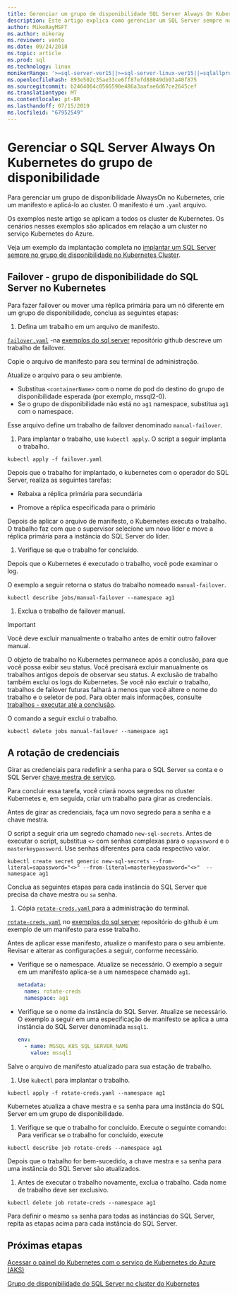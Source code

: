 ```yaml
---
title: Gerenciar um grupo de disponibilidade SQL Server Always On Kubernetes
description: Este artigo explica como gerenciar um SQL Server sempre no grupo de disponibilidade no Kubernetes.
author: MikeRayMSFT
ms.author: mikeray
ms.reviewer: vanto
ms.date: 09/24/2018
ms.topic: article
ms.prod: sql
ms.technology: linux
monikerRange: '>=sql-server-ver15||>=sql-server-linux-ver15||=sqlallproducts-allversions'
ms.openlocfilehash: 893e502c35ae33ce6ff87efd88049db97a40f875
ms.sourcegitcommit: b2464064c0566590e486a3aafae6d67ce2645cef
ms.translationtype: MT
ms.contentlocale: pt-BR
ms.lasthandoff: 07/15/2019
ms.locfileid: "67952549"
---
```

# <a name="manage-sql-server-always-on-availability-group-kubernetes"></a>Gerenciar o SQL Server Always On Kubernetes do grupo de disponibilidade

Para gerenciar um grupo de disponibilidade AlwaysOn no Kubernetes, crie um manifesto e aplicá-lo ao cluster. O manifesto é um `.yaml` arquivo.  

Os exemplos neste artigo se aplicam a todos os cluster de Kubernetes. Os cenários nesses exemplos são aplicados em relação a um cluster no serviço Kubernetes do Azure.

Veja um exemplo da implantação completa no [implantar um SQL Server sempre no grupo de disponibilidade no Kubernetes Cluster](sql-server-linux-kubernetes-deploy.md).

## <a name="fail-over---sql-server-availability-group-on-kubernetes"></a>Failover - grupo de disponibilidade do SQL Server no Kubernetes

Para fazer failover ou mover uma réplica primária para um nó diferente em um grupo de disponibilidade, conclua as seguintes etapas:

1. Defina um trabalho em um arquivo de manifesto.

  [`failover.yaml`](https://github.com/Microsoft/sql-server-samples/tree/master/samples/features/high%20availability/Kubernetes/sample-manifest-files/failover.yaml) -na [exemplos do sql server](https://github.com/Microsoft/sql-server-samples/tree/master/samples/features/high%20availability/Kubernetes/sample-manifest-files) repositório github descreve um trabalho de failover.

  Copie o arquivo de manifesto para seu terminal de administração.

  Atualize o arquivo para o seu ambiente.

  - Substitua `<containerName>` com o nome do pod do destino do grupo de disponibilidade esperada (por exemplo, mssql2-0).
  - Se o grupo de disponibilidade não está no `ag1` namespace, substitua `ag1` com o namespace.

  Esse arquivo define um trabalho de failover denominado `manual-failover`.

1. Para implantar o trabalho, use `kubectl apply`. O script a seguir implanta o trabalho.

  ```azurecli
  kubectl apply -f failover.yaml
  ```

  Depois que o trabalho for implantado, o kubernetes com o operador do SQL Server, realiza as seguintes tarefas:
  
  - Rebaixa a réplica primária para secundária
  
  - Promove a réplica especificada para o primário
  
  Depois de aplicar o arquivo de manifesto, o Kubernetes executa o trabalho. O trabalho faz com que o supervisor selecione um novo líder e move a réplica primária para a instância do SQL Server do líder.

1. Verifique se que o trabalho for concluído.
  
  Depois que o Kubernetes é executado o trabalho, você pode examinar o log.
  
  O exemplo a seguir retorna o status do trabalho nomeado `manual-failover`.

  ```azurecli
  kubectl describe jobs/manual-failover --namespace ag1
  ```

1. Exclua o trabalho de failover manual. 

  >[!IMPORTANT]
  >Você deve excluir manualmente o trabalho antes de emitir outro failover manual.
  > 
  >O objeto de trabalho no Kubernetes permanece após a conclusão, para que você possa exibir seu status. Você precisará excluir manualmente os trabalhos antigos depois de observar seu status. A exclusão de trabalho também exclui os logs do Kubernetes. Se você não excluir o trabalho, trabalhos de failover futuras falhará a menos que você altere o nome do trabalho e o seletor de pod. Para obter mais informações, consulte [trabalhos - executar até a conclusão](https://kubernetes.io/docs/concepts/workloads/controllers/jobs-run-to-completion/).

  O comando a seguir exclui o trabalho.

  ```azurecli
  kubectl delete jobs manual-failover --namespace ag1
  ```

## <a name="rotate-credentials"></a>A rotação de credenciais

Girar as credenciais para redefinir a senha para o SQL Server `sa` conta e o SQL Server [chave mestra de serviço](../relational-databases/security/encryption/service-master-key.md). 

Para concluir essa tarefa, você criará novos segredos no cluster Kubernetes e, em seguida, criar um trabalho para girar as credenciais.

Antes de girar as credenciais, faça um novo segredo para a senha e a chave mestra.

O script a seguir cria um segredo chamado `new-sql-secrets`. Antes de executar o script, substitua `<>` com senhas complexas para o `sapassword` e o `masterkeypassword`. Use senhas diferentes para cada respectivo valor.

```azurecli
kubectl create secret generic new-sql-secrets --from-literal=sapassword="<>" --from-literal=masterkeypassword="<>"  --namespace ag1
```

Conclua as seguintes etapas para cada instância do SQL Server que precisa da chave mestra ou `sa` senha.

1. Cópia [ `rotate-creds.yaml` ](https://github.com/Microsoft/sql-server-samples/blob/master/samples/features/high%20availability/Kubernetes/sample-manifest-files/rotate-creds.yaml) para a administração do terminal.

  [`rotate-creds.yaml`](https://github.com/Microsoft/sql-server-samples/blob/master/samples/features/high%20availability/Kubernetes/sample-manifest-files/rotate-creds.yaml) no [exemplos do sql server](https://github.com/Microsoft/sql-server-samples/tree/master/samples/features/high%20availability/Kubernetes/sample-deployment-script/) repositório do github é um exemplo de um manifesto para esse trabalho.

  Antes de aplicar esse manifesto, atualize o manifesto para o seu ambiente. Revisar e alterar as configurações a seguir, conforme necessário.

  - Verifique se o namespace. Atualize se necessário. O exemplo a seguir em um manifesto aplica-se a um namespace chamado `ag1`.

    ```yaml
    metadata:
      name: rotate-creds
      namespace: ag1
    ```

  - Verifique se o nome da instância do SQL Server. Atualize se necessário. O exemplo a seguir em uma especificação de manifesto se aplica a uma instância do SQL Server denominada `mssql1`.

    ```yaml
    env:
      - name: MSSQL_K8S_SQL_SERVER_NAME
        value: mssql1
    ```

  Salve o arquivo de manifesto atualizado para sua estação de trabalho.

1. Use `kubectl` para implantar o trabalho.

  ```azurecli
  kubectl apply -f rotate-creds.yaml --namespace ag1
  ```

  Kubernetes atualiza a chave mestra e `sa` senha para uma instância do SQL Server em um grupo de disponibilidade.

1. Verifique se que o trabalho for concluído. Execute o seguinte comando: Para verificar se o trabalho for concluído, execute 

  ```azcli
  kubectl describe job rotate-creds --namespace ag1
  ```

  Depois que o trabalho for bem-sucedido, a chave mestra e `sa` senha para uma instância do SQL Server são atualizados.


1. Antes de executar o trabalho novamente, exclua o trabalho. Cada nome de trabalho deve ser exclusivo.

  ```azurecli
  kubectl delete job rotate-creds --namespace ag1
  ```

Para definir o mesmo `sa` senha para todas as instâncias do SQL Server, repita as etapas acima para cada instância do SQL Server.

## <a name="next-steps"></a>Próximas etapas

[Acessar o painel do Kubernetes com o serviço de Kubernetes do Azure (AKS)](https://docs.microsoft.com/azure/aks/kubernetes-dashboard)

[Grupo de disponibilidade do SQL Server no cluster do Kubernetes](sql-server-ag-kubernetes.md)
